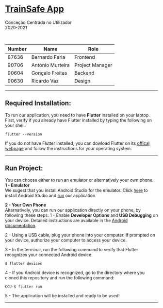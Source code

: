 # [TrainSafe App](https://bfaria24.wixsite.com/ruipete)

Conceção Centrada no Utilizador<br>2020-2021

<br>

| Number | Name             | Role            |
|--------|------------------|-----------------|
| 87636  | Bernardo Faria   | Frontend        |
| 90706  | António Murteira | Project Manager |
| 90604  | Gonçalo Freitas  | Backend         |
| 90630  | Ricardo Vaz      | Design          |
___

## Required Installation:
To run our application, you need to have **Flutter** installed on your laptop.   
First, verify if you already have Flutter installed by typing the following on your shell:
```
flutter --version
```
If you do not have Flutter installed, you can dowload Flutter on its [offical webpage](https://flutter.dev/docs/get-started/install) and follow the instructions for your operating system.
___


## Run Project:

You can choose either to run an emulator or alternatively your own phone.  
**1 - Emulator**    
We sugest that you install Android Studio for the emulator. Click [here](https://developer.android.com/studio) to install Android Studio and [run](https://developer.android.com/studio/run/emulator) our application.   

**2 - Your Own Phone**   
Alternatively, you can run our application directly on your phone, by following these steps:
1 - Enable **Developer Options** and **USB Debugging** on your device. Detailed instructions are available in the [Android documentation](https://developer.android.com/studio/debug/dev-options.html).

2 - Using a USB cable, plug your phone into your computer. If prompted on your device, authorize your computer to access your device.

3 - In the terminal, run the following command to verify that Flutter recognizes your connected Android device:
```
$ flutter devices
```
4 - If you Android device is recognized, go to the directory where you cloned this repository and run the following command:
```
CCU-$ flutter run
```
5 - The application will be installed and ready to be used!
___


